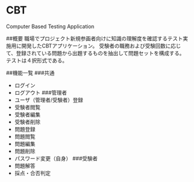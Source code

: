 # CBT
Computer Based Testing Application

##概要
職場でプロジェクト新規参画者向けに知識の理解度を確認するテスト実施用に開発したCBTアプリケーション。
受験者の職務および受験回数に応じて、登録されている問題から出題するものを抽出して問題セットを構成する。
テストは４択形式である。

##機能一覧
###共通
- ログイン
- ログアウト
###管理者
- ユーザ（管理者/受験者）登録
- 受験者閲覧
- 受験者編集
- 受験者削除
- 問題登録
- 問題閲覧
- 問題編集
- 問題削除
- パスワード変更（自身）
###受験者
- 問題解答
- 採点・合否判定
